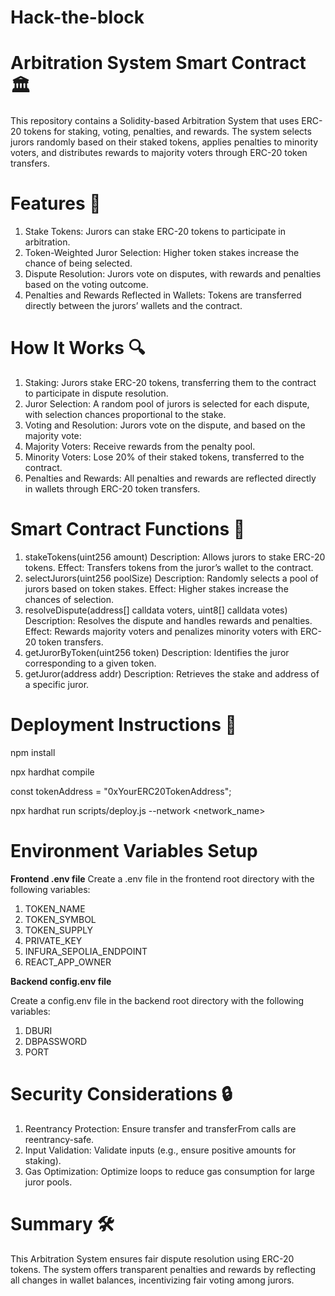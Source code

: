 #   Hack-the-block


# Arbitration System Smart Contract 🏛️
This repository contains a Solidity-based Arbitration System that uses ERC-20 tokens for staking, voting, penalties, and rewards. The system selects jurors randomly based on their staked tokens, applies penalties to minority voters, and distributes rewards to majority voters through ERC-20 token transfers.


 # Features 🚀
1. Stake Tokens: Jurors can stake ERC-20 tokens to participate in arbitration.
2. Token-Weighted Juror Selection: Higher token stakes increase the chance of being selected.
3. Dispute Resolution: Jurors vote on disputes, with rewards and penalties based on the voting outcome.
4. Penalties and Rewards Reflected in Wallets: Tokens are transferred directly between the jurors’ wallets and the contract.


# How It Works 🔍
1. Staking: Jurors stake ERC-20 tokens, transferring them to the contract to participate in dispute resolution.
2. Juror Selection: A random pool of jurors is selected for each dispute, with selection chances proportional to the stake.
3. Voting and Resolution: Jurors vote on the dispute, and based on the majority vote:
4. Majority Voters: Receive rewards from the penalty pool.
5. Minority Voters: Lose 20% of their staked tokens, transferred to the contract.
6. Penalties and Rewards: All penalties and rewards are reflected directly in wallets through ERC-20 token transfers.


# Smart Contract Functions 🔧
1. stakeTokens(uint256 amount)
Description: Allows jurors to stake ERC-20 tokens.
Effect: Transfers tokens from the juror’s wallet to the contract.
2. selectJurors(uint256 poolSize)
Description: Randomly selects a pool of jurors based on token stakes.
Effect: Higher stakes increase the chances of selection.
3. resolveDispute(address[] calldata voters, uint8[] calldata votes)
Description: Resolves the dispute and handles rewards and penalties.
Effect: Rewards majority voters and penalizes minority voters with ERC-20 token transfers.
4. getJurorByToken(uint256 token)
Description: Identifies the juror corresponding to a given token.
5. getJuror(address addr)
Description: Retrieves the stake and address of a specific juror.


# Deployment Instructions 🚀
npm install   

npx hardhat compile   

const tokenAddress = "0xYourERC20TokenAddress";

npx hardhat run scripts/deploy.js --network <network_name>

# Environment Variables Setup

**Frontend .env file**
Create a .env file in the frontend root directory with the following variables:

1. TOKEN_NAME
2. TOKEN_SYMBOL
3. TOKEN_SUPPLY
4. PRIVATE_KEY
5. INFURA_SEPOLIA_ENDPOINT
6. REACT_APP_OWNER

**Backend config.env file**

Create a config.env file in the backend root directory with the following variables:

1. DBURI
2. DBPASSWORD
3. PORT    
#  Security Considerations 🔒
1. Reentrancy Protection: Ensure transfer and transferFrom calls are reentrancy-safe.
2. Input Validation: Validate inputs (e.g., ensure positive amounts for staking).
3. Gas Optimization: Optimize loops to reduce gas consumption for large juror pools.


# Summary 🛠️
This Arbitration System ensures fair dispute resolution using ERC-20 tokens. The system offers transparent penalties and rewards by reflecting all changes in wallet balances, incentivizing fair voting among jurors.

